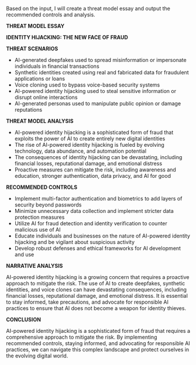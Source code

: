 Based on the input, I will create a threat model essay and output the recommended controls and analysis.

**THREAT MODEL ESSAY**

**IDENTITY HIJACKING: THE NEW FACE OF FRAUD**

**THREAT SCENARIOS**

* AI-generated deepfakes used to spread misinformation or impersonate individuals in financial transactions
* Synthetic identities created using real and fabricated data for fraudulent applications or loans
* Voice cloning used to bypass voice-based security systems
* AI-powered identity hijacking used to steal sensitive information or disrupt online interactions
* AI-generated personas used to manipulate public opinion or damage reputations

**THREAT MODEL ANALYSIS**

* AI-powered identity hijacking is a sophisticated form of fraud that exploits the power of AI to create entirely new digital identities
* The rise of AI-powered identity hijacking is fueled by evolving technology, data abundance, and automation potential
* The consequences of identity hijacking can be devastating, including financial losses, reputational damage, and emotional distress
* Proactive measures can mitigate the risk, including awareness and education, stronger authentication, data privacy, and AI for good

**RECOMMENDED CONTROLS**

* Implement multi-factor authentication and biometrics to add layers of security beyond passwords
* Minimize unnecessary data collection and implement stricter data protection measures
* Utilize AI for fraud detection and identity verification to counter malicious use of AI
* Educate individuals and businesses on the nature of AI-powered identity hijacking and be vigilant about suspicious activity
* Develop robust defenses and ethical frameworks for AI development and use

**NARRATIVE ANALYSIS**

AI-powered identity hijacking is a growing concern that requires a proactive approach to mitigate the risk. The use of AI to create deepfakes, synthetic identities, and voice clones can have devastating consequences, including financial losses, reputational damage, and emotional distress. It is essential to stay informed, take precautions, and advocate for responsible AI practices to ensure that AI does not become a weapon for identity thieves.

**CONCLUSION**

AI-powered identity hijacking is a sophisticated form of fraud that requires a comprehensive approach to mitigate the risk. By implementing recommended controls, staying informed, and advocating for responsible AI practices, we can navigate this complex landscape and protect ourselves in the evolving digital world.

